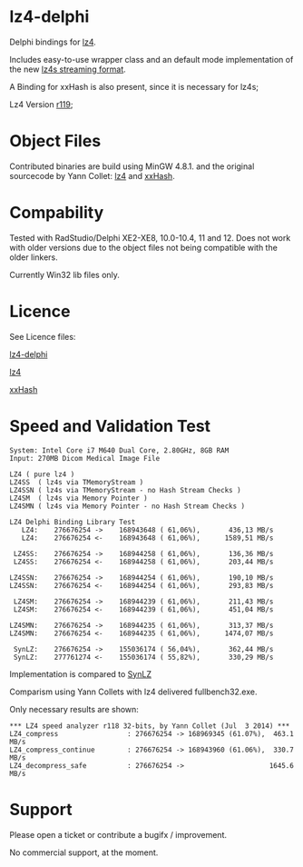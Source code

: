 lz4-delphi
==========

Delphi bindings for [lz4](https://code.google.com/p/lz4/).

Includes easy-to-use wrapper class and an default mode implementation of the new [lz4s streaming format](http://fastcompression.blogspot.fr/2013/04/lz4-streaming-format-final.html).

A Binding for xxHash is also present, since it is necessary for lz4s;

Lz4 Version [r119](https://code.google.com/p/lz4/source/detail?r=119);

Object Files
==========

Contributed binaries are build using MinGW 4.8.1. and the original sourcecode by Yann Collet: [lz4](https://code.google.com/p/lz4/) and [xxHash](https://code.google.com/p/xxhash/).

Compability
===========

Tested with RadStudio/Delphi XE2-XE8, 10.0-10.4, 11 and 12.
Does not work with older versions due to the object files not being compatible with the older linkers.

Currently Win32 lib files only.

Licence
==========

See Licence files:

[lz4-delphi](https://github.com/Hugie/lz4-delphi/blob/master/LICENSE)

[lz4](https://github.com/Hugie/lz4-delphi/blob/master/LICENSE.lz4)

[xxHash](https://github.com/Hugie/lz4-delphi/blob/master/LICENSE.xxHash)

Speed and Validation Test
==========

    System: Intel Core i7 M640 Dual Core, 2.80GHz, 8GB RAM
    Input: 270MB Dicom Medical Image File

    LZ4 ( pure lz4 )
    LZ4SS  ( lz4s via TMemoryStream )
    LZ4SSN ( lz4s via TMemoryStream - no Hash Stream Checks )
    LZ4SM  ( lz4s via Memory Pointer )
    LZ4SMN ( lz4s via Memory Pointer - no Hash Stream Checks )

    LZ4 Delphi Binding Library Test
       LZ4:    276676254 ->    168943648 ( 61,06%),       436,13 MB/s
       LZ4:    276676254 <-    168943648 ( 61,06%),      1589,51 MB/s

     LZ4SS:    276676254 ->    168944258 ( 61,06%),       136,36 MB/s
     LZ4SS:    276676254 <-    168944258 ( 61,06%),       203,44 MB/s

    LZ4SSN:    276676254 ->    168944254 ( 61,06%),       190,10 MB/s
    LZ4SSN:    276676254 <-    168944254 ( 61,06%),       293,83 MB/s

     LZ4SM:    276676254 ->    168944239 ( 61,06%),       211,43 MB/s
     LZ4SM:    276676254 <-    168944239 ( 61,06%),       451,04 MB/s

    LZ4SMN:    276676254 ->    168944235 ( 61,06%),       313,37 MB/s
    LZ4SMN:    276676254 <-    168944235 ( 61,06%),      1474,07 MB/s

     SynLZ:    276676254 ->    155036174 ( 56,04%),       362,44 MB/s
     SynLZ:    277761274 <-    155036174 ( 55,82%),       330,29 MB/s

Implementation is compared to [SynLZ](http://synopse.info/forum/viewtopic.php?id=32)

Comparism using Yann Collets with lz4 delivered fullbench32.exe.

Only necessary results are shown:

    *** LZ4 speed analyzer r118 32-bits, by Yann Collet (Jul  3 2014) ***
    LZ4_compress                 : 276676254 -> 168969345 (61.07%),  463.1 MB/s
    LZ4_compress_continue        : 276676254 -> 168943960 (61.06%),  330.7 MB/s
    LZ4_decompress_safe          : 276676254 ->                     1645.6 MB/s

Support
==========

Please open a ticket or contribute a bugifx / improvement.

No commercial support, at the moment.
